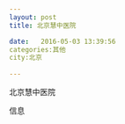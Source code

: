 ```yaml
--- 
layout: post 
title: 北京慧中医院

date:   2016-05-03 13:39:56 
categories:其他  
city:北京
  
--- 
```

   
北京慧中医院

信息

